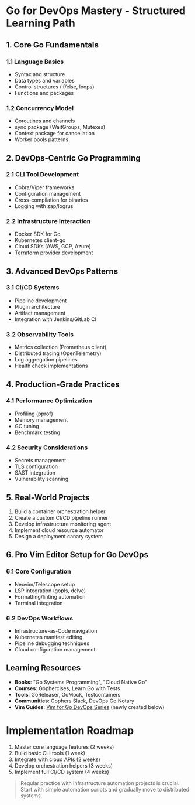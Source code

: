 # Go for DevOps Mastery - Structured Learning Path

## 1. Core Go Fundamentals
### 1.1 Language Basics
- Syntax and structure
- Data types and variables
- Control structures (if/else, loops)
- Functions and packages

### 1.2 Concurrency Model
- Goroutines and channels
- sync package (WaitGroups, Mutexes)
- Context package for cancellation
- Worker pools patterns

## 2. DevOps-Centric Go Programming
### 2.1 CLI Tool Development
- Cobra/Viper frameworks
- Configuration management
- Cross-compilation for binaries
- Logging with zap/logrus

### 2.2 Infrastructure Interaction
- Docker SDK for Go
- Kubernetes client-go
- Cloud SDKs (AWS, GCP, Azure)
- Terraform provider development

## 3. Advanced DevOps Patterns
### 3.1 CI/CD Systems
- Pipeline development
- Plugin architecture
- Artifact management
- Integration with Jenkins/GitLab CI

### 3.2 Observability Tools
- Metrics collection (Prometheus client)
- Distributed tracing (OpenTelemetry)
- Log aggregation pipelines
- Health check implementations

## 4. Production-Grade Practices
### 4.1 Performance Optimization
- Profiling (pprof)
- Memory management
- GC tuning
- Benchmark testing

### 4.2 Security Considerations
- Secrets management
- TLS configuration
- SAST integration
- Vulnerability scanning

## 5. Real-World Projects
1. Build a container orchestration helper
2. Create a custom CI/CD pipeline runner
3. Develop infrastructure monitoring agent
4. Implement cloud resource automator
5. Design a deployment canary system

## 6. Pro Vim Editor Setup for Go DevOps
### 6.1 Core Configuration
- Neovim/Telescope setup
- LSP integration (gopls, delve)
- Formatting/linting automation
- Terminal integration

### 6.2 DevOps Workflows
- Infrastructure-as-Code navigation
- Kubernetes manifest editing
- Pipeline debugging techniques
- Cloud configuration management

## Learning Resources
- **Books**: "Go Systems Programming", "Cloud Native Go"
- **Courses**: Gophercises, Learn Go with Tests
- **Tools**: GoReleaser, GoMock, Testcontainers
- **Communities**: Gophers Slack, DevOps Go Notary
- **Vim Guides**: [Vim for Go DevOps Series](#) (newly created below)

# Implementation Roadmap
1. Master core language features (2 weeks)
2. Build basic CLI tools (1 week)
3. Integrate with cloud APIs (2 weeks)
4. Develop orchestration helpers (3 weeks)
5. Implement full CI/CD system (4 weeks)

> Regular practice with infrastructure automation projects is crucial. Start with simple automation scripts and gradually move to distributed systems.

